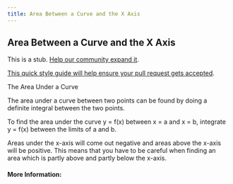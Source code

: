 ```yaml
---
title: Area Between a Curve and the X Axis
---
```

## Area Between a Curve and the X Axis

This is a stub. <a href='https://github.com/freecodecamp/guides/tree/master/src/pages/mathematics/area-between-a-curve-and-the-x-axis/index.md' target='_blank' rel='nofollow'>Help our community expand it</a>.

<a href='https://github.com/freecodecamp/guides/blob/master/README.md' target='_blank' rel='nofollow'>This quick style guide will help ensure your pull request gets accepted</a>.

<!-- The article goes here, in GitHub-flavored Markdown. Feel free to add YouTube videos, images, and CodePen/JSBin embeds  -->


The Area Under a Curve

The area under a curve between two points can be found by doing a definite integral between the two points.

To find the area under the curve y = f(x) between x = a and x = b, integrate y = f(x) between the limits of a and b.

Areas under the x-axis will come out negative and areas above the x-axis will be positive. This means that you have to be careful when finding an area which is partly above and partly below the x-axis.

#### More Information:
<!-- Please add any articles you think might be helpful to read before writing the article -->


